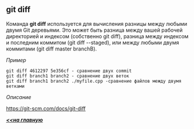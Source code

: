 ## git diff

Команда **git diff** используется для вычисления разницы между любыми двумя Git деревьями. Это может быть разница между вашей рабочей директорией и индексом (собственно git diff), разница между индексом и последним коммитом (git diff --staged), или между любыми двумя коммитами (git diff master branchB).

*Пример*
```hash = 
git diff 4612297 5e356cf - сравнение двух commit
git diff branch1 branch2 - сравнение двух веток
git diff branch1 branch2 ./myfile.cpp -сравнение файлов между двумя ветками
```
*Описание*

https://git-scm.com/docs/git-diff

***[<<на главную](./readme.md)***

